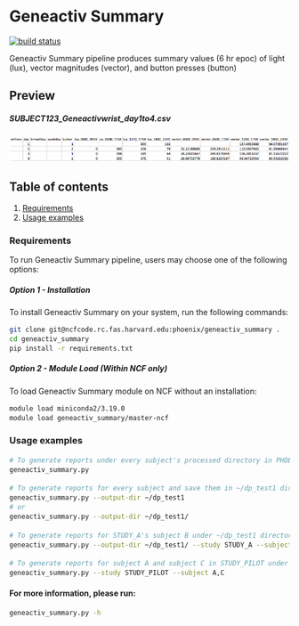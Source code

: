 Geneactiv Summary
=========
[![build status](https://ncfcode.rc.fas.harvard.edu/phoenix/geneactiv_summary/badges/master/build.svg)](https://ncfcode.rc.fas.harvard.edu/phoenix/geneactiv_summary/commits/master)

Geneactiv Summary pipeline produces summary values (6 hr epoc) of light (lux), vector magnitudes (vector), and button presses (button)

## Preview

##### SUBJECT123_Geneactivwrist_day1to4.csv

![geneactiv_summary.png](geneactiv_summary.png)

## Table of contents
1. [Requirements](#requirements)
2. [Usage examples](#usage-examples)

### Requirements

To run Geneactiv Summary pipeline, users may choose one of the following options:

##### Option 1 - Installation

To install Geneactiv Summary on your system, run the following commands:
```bash
git clone git@ncfcode.rc.fas.harvard.edu:phoenix/geneactiv_summary .
cd geneactiv_summary
pip install -r requirements.txt
```

##### Option 2 - Module Load (Within NCF only)

To load Geneactiv Summary module on NCF without an installation:
```bash
module load miniconda2/3.19.0
module load geneactiv_summary/master-ncf
```
### Usage examples

```bash
# To generate reports under every subject's processed directory in PHOENIX
geneactiv_summary.py

# To generate reports for every subject and save them in ~/dp_test1 directory
geneactiv_summary.py --output-dir ~/dp_test1
# or
geneactiv_summary.py --output-dir ~/dp_test1/

# To generate reports for STUDY_A's subject B under ~/dp_test1 directory
geneactiv_summary.py --output-dir ~/dp_test1/ --study STUDY_A --subject B

# To generate reports for subject A and subject C in STUDY_PILOT under their processed folders
geneactiv_summary.py --study STUDY_PILOT --subject A,C

```

#### For more information, please run:
```bash
geneactiv_summary.py -h
```